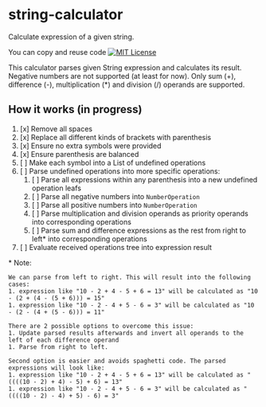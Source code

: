 string-calculator
=================

Calculate expression of a given string.

You can copy and reuse code [![MIT License](http://img.shields.io/badge/license-MIT-green.svg)](https://github.com/selenide/selenide/blob/master/LICENSE)

This calculator parses given String expression and calculates its result.
Negative numbers are not supported (at least for now).
Only sum (+), difference (-), multiplication (*) and division (/) operands are supported. 

How it works (in progress)
------------

1. [x] Remove all spaces
1. [x] Replace all different kinds of brackets with parenthesis
1. [x] Ensure no extra symbols were provided
1. [x] Ensure parenthesis are balanced
1. [ ] Make each symbol into a List of undefined operations
1. [ ] Parse undefined operations into more specific operations:
    1. [ ] Parse all expressions within any parenthesis into a new undefined operation leafs
    1. [ ] Parse all negative numbers into `NumberOperation`
    1. [ ] Parse all positive numbers into `NumberOperation`
    1. [ ] Parse multiplication and division operands as priority operands into corresponding operations
    1. [ ] Parse sum and difference expressions as the rest from right to left\* into corresponding operations
1. [ ] Evaluate received operations tree into expression result

\* Note:

```text
We can parse from left to right. This will result into the following cases:
1. expression like "10 - 2 + 4 - 5 + 6 = 13" will be calculated as "10 - (2 + (4 - (5 + 6))) = 15"
1. expression like "10 - 2 - 4 + 5 - 6 = 3" will be calculated as "10 - (2 - (4 + (5 - 6))) = 11"

There are 2 possible options to overcome this issue:
1. Update parsed results afterwards and invert all operands to the left of each difference operand
1. Parse from right to left.

Second option is easier and avoids spaghetti code. The parsed expressions will look like:
1. expression like "10 - 2 + 4 - 5 + 6 = 13" will be calculated as "((((10 - 2) + 4) - 5) + 6) = 13"
1. expression like "10 - 2 - 4 + 5 - 6 = 3" will be calculated as "((((10 - 2) - 4) + 5) - 6) = 3"
```

